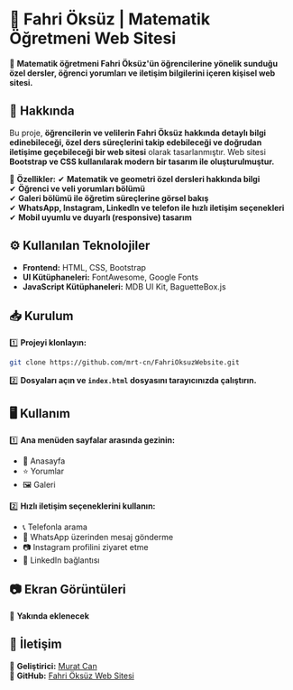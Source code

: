 # 📘 Fahri Öksüz | Matematik Öğretmeni Web Sitesi

🔹 **Matematik öğretmeni Fahri Öksüz'ün öğrencilerine yönelik sunduğu özel dersler, öğrenci yorumları ve iletişim bilgilerini içeren kişisel web sitesi.**

## 📌 Hakkında
Bu proje, **öğrencilerin ve velilerin Fahri Öksüz hakkında detaylı bilgi edinebileceği, özel ders süreçlerini takip edebileceği ve doğrudan iletişime geçebileceği bir web sitesi** olarak tasarlanmıştır. Web sitesi **Bootstrap ve CSS kullanılarak modern bir tasarım ile oluşturulmuştur.**

🚀 **Özellikler:**
✔ **Matematik ve geometri özel dersleri hakkında bilgi**  
✔ **Öğrenci ve veli yorumları bölümü**  
✔ **Galeri bölümü ile öğretim süreçlerine görsel bakış**  
✔ **WhatsApp, Instagram, LinkedIn ve telefon ile hızlı iletişim seçenekleri**  
✔ **Mobil uyumlu ve duyarlı (responsive) tasarım**  

## ⚙ Kullanılan Teknolojiler
- **Frontend:** HTML, CSS, Bootstrap
- **UI Kütüphaneleri:** FontAwesome, Google Fonts
- **JavaScript Kütüphaneleri:** MDB UI Kit, BaguetteBox.js

## 📥 Kurulum
1️⃣ **Projeyi klonlayın:**
```sh
git clone https://github.com/mrt-cn/FahriOksuzWebsite.git
```

2️⃣ **Dosyaları açın ve `index.html` dosyasını tarayıcınızda çalıştırın.**

## 🖥 Kullanım
1️⃣ **Ana menüden sayfalar arasında gezinin:**
   - 📌 Anasayfa
   - ⭐ Yorumlar
   - 🖼 Galeri
   
2️⃣ **Hızlı iletişim seçeneklerini kullanın:**
   - 📞 Telefonla arama
   - 💬 WhatsApp üzerinden mesaj gönderme
   - 📷 Instagram profilini ziyaret etme
   - 🔗 LinkedIn bağlantısı

## 📷 Ekran Görüntüleri
🚀 **Yakında eklenecek**

## 📩 İletişim
📧 **Geliştirici:** [Murat Can](https://github.com/mrt-cn)  
🔗 **GitHub:** [Fahri Öksüz Web Sitesi](https://github.com/mrt-cn/FahriOksuzWebsite)
